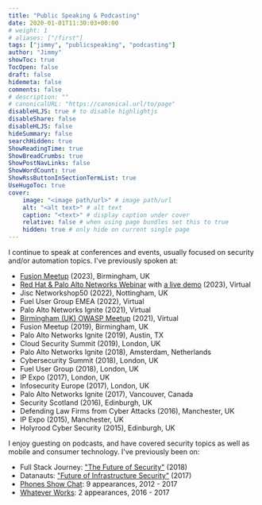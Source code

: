 ```yaml
---
title: "Public Speaking & Podcasting"
date: 2020-01-01T11:30:03+00:00
# weight: 1
# aliases: ["/first"]
tags: ["jimmy", "publicspeaking", "podcasting"]
author: "Jimmy"
showToc: true
TocOpen: false
draft: false
hidemeta: false
comments: false
# description: ""
# canonicalURL: "https://canonical.url/to/page"
disableHLJS: true # to disable highlightjs
disableShare: false
disableHLJS: false
hideSummary: false
searchHidden: true
ShowReadingTime: true
ShowBreadCrumbs: true
ShowPostNavLinks: false
ShowWordCount: true
ShowRssButtonInSectionTermList: true
UseHugoToc: true
cover:
    image: "<image path/url>" # image path/url
    alt: "<alt text>" # alt text
    caption: "<text>" # display caption under cover
    relative: false # when using page bundles set this to true
    hidden: true # only hide on current single page
---
```


I continue to speak at conferences and events, usually focused on security and/or automation topics. I've previously spoken at:

- [Fusion Meetup](https://youtu.be/TZ2yZ6W3GMg?t=3099) (2023), Birmingham, UK
- [Red Hat & Palo Alto Networks Webinar](https://register.paloaltonetworks.com/automateyourpaloaltonetworksfi1) with [a live demo](https://www.youtube.com/watch?v=JKcBP7RbjHQ) (2023), Virtual
- Jisc Networkshop50 (2022), Nottingham, UK
- Fuel User Group EMEA (2022), Virtual
- Palo Alto Networks Ignite (2021), Virtual
- [Birmingham (UK) OWASP Meetup](https://www.youtube.com/watch?v=piUx9cacBJk) (2021)</a>, Virtual
- Fusion Meetup (2019), Birmingham, UK
- Palo Alto Networks Ignite (2019), Austin, TX
- Cloud Security Summit (2019), London, UK
- Palo Alto Networks Ignite (2018), Amsterdam, Netherlands
- Cybersecurity Summit (2018), London, UK
- Fuel User Group (2018), London, UK
- IP Expo (2017), London, UK
- Infosecurity Europe (2017), London, UK
- Palo Alto Networks Ignite (2017), Vancouver, Canada
- Security Scotland (2016), Edinburgh, UK
- Defending Law Firms from Cyber Attacks (2016), Manchester, UK
- IP Expo (2015), Manchester, UK
- Holyrood Cyber Security (2015), Edinburgh, UK

I enjoy guesting on podcasts, and have covered security topics as well as mobile and consumer technology. I've previously been on:

- Full Stack Journey: ["The Future of Security"](https://packetpushers.net/podcast/full-stack-journey-023) (2018)
- Datanauts: ["Future of Infrastructure Security"](https://packetpushers.net/podcast/datanauts-087-future-infrastructure-security) (2017)
- [Phones Show Chat](https://stevelitchfield.com/sshow/chat.html): 9 appearances, 2012 - 2017
- [Whatever Works](https://whateverworks.works): 2 appearances, 2016 - 2017
